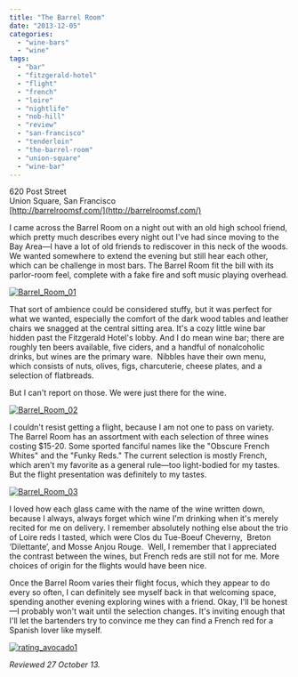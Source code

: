 ```yaml
---
title: "The Barrel Room"
date: "2013-12-05"
categories: 
  - "wine-bars"
  - "wine"
tags: 
  - "bar"
  - "fitzgerald-hotel"
  - "flight"
  - "french"
  - "loire"
  - "nightlife"
  - "nob-hill"
  - "review"
  - "san-francisco"
  - "tenderloin"
  - "the-barrel-room"
  - "union-square"
  - "wine-bar"
---
```


620 Post Street\
Union Square, San Francisco\
[http://barrelroomsf.com/](http://barrelroomsf.com/)


I came across the Barrel Room on a night out with an old high school friend, which pretty much describes every night out I've had since moving to the Bay Area—I have a lot of old friends to rediscover in this neck of the woods. We wanted somewhere to extend the evening but still hear each other, which can be challenge in most bars. The Barrel Room fit the bill with its parlor-room feel, complete with a fake fire and soft music playing overhead.

[![Barrel_Room_01](http://s3.amazonaws.com/thegourmez-wpmedia/2013/12/Barrel_Room_01.jpg)](http://www.thegourmez.com/2013/12/the-barrel-room/barrel_room_01/)

That sort of ambience could be considered stuffy, but it was perfect for what we wanted, especially the comfort of the dark wood tables and leather chairs we snagged at the central sitting area. It's a cozy little wine bar hidden past the Fitzgerald Hotel's lobby. And I do mean wine bar; there are roughly ten beers available, five ciders, and a handful of nonalcoholic drinks, but wines are the primary ware.  Nibbles have their own menu, which consists of nuts, olives, figs, charcuterie, cheese plates, and a selection of flatbreads.

But I can't report on those. We were just there for the wine.

[![Barrel_Room_02](http://s3.amazonaws.com/thegourmez-wpmedia/2013/12/Barrel_Room_02.jpg)](http://www.thegourmez.com/2013/12/the-barrel-room/barrel_room_02/)

I couldn't resist getting a flight, because I am not one to pass on variety. The Barrel Room has an assortment with each selection of three wines costing $15-20. Some sported fanciful names like the "Obscure French Whites" and the "Funky Reds." The current selection is mostly French, which aren't my favorite as a general rule—too light-bodied for my tastes. But the flight presentation was definitely to my tastes.

[![Barrel_Room_03](http://s3.amazonaws.com/thegourmez-wpmedia/2013/12/Barrel_Room_03.jpg)](http://www.thegourmez.com/2013/12/the-barrel-room/barrel_room_03/)

I loved how each glass came with the name of the wine written down, because I always, always forget which wine I'm drinking when it's merely recited for me on delivery. I remember absolutely nothing else about the trio of Loire reds I tasted, which were Clos du Tue-Boeuf Cheverny,  Breton ‘Dilettante’, and Mosse Anjou Rouge.  Well, I remember that I appreciated the contrast between the wines, but French reds are still not for me. More choices of origin for the flights would have been nice.

Once the Barrel Room varies their flight focus, which they appear to do every so often, I can definitely see myself back in that welcoming space, spending another evening exploring wines with a friend. Okay, I'll be honest—I probably won't wait until the selection changes. It's inviting enough that I'll let the bartenders try to convince me they can find a French red for a Spanish lover like myself.

[![rating_avocado1](http://s3.amazonaws.com/thegourmez-wpmedia/2009/02/rating_avocado1.gif)](http://www.thegourmez.com/2009/02/restaurant-review-nanas-durham/rating_avocado1/)

_Reviewed 27 October 13._
